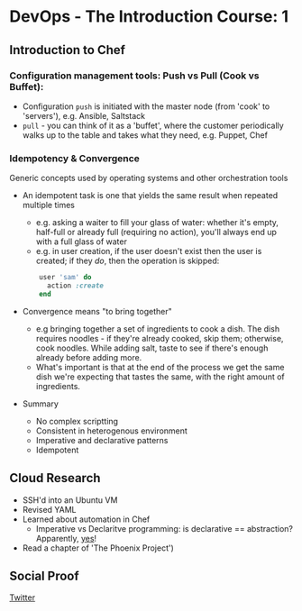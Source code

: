 <!-- This is a template you can use for quick progress days. It removes a lot of the steps we encourage you to share in the longer template 000-DAY-ARTICLE-LONG-TEMPLATE.MD-->

# DevOps - The Introduction Course: 1

## Introduction to Chef

### Configuration management tools: Push vs Pull (Cook vs Buffet):

- Configuration `push` is initiated with the master node (from 'cook' to 'servers'), e.g. Ansible, Saltstack
- `pull` - you can think of it as a 'buffet', where the customer periodically walks up to the table and takes what they need, e.g. Puppet, Chef

### Idempotency & Convergence

Generic concepts used by operating systems and other orchestration tools

- An idempotent task is one that yields the same result when repeated multiple times

  - e.g. asking a waiter to fill your glass of water: whether it's empty, half-full or already full (requiring no action), you'll always end up with a full glass of water
  - e.g. in user creation, if the user doesn't exist then the user is created; if they _do_, then the operation is skipped:

  ```ruby
      user 'sam' do
        action :create
      end
  ```

- Convergence means "to bring together"

  - e.g bringing together a set of ingredients to cook a dish. The dish requires noodles - if they're already cooked, skip them; otherwise, cook noodles. While adding salt, taste to see if there's enough already before adding more.
  - What's important is that at the end of the process we get the same dish we're expecting that tastes the same, with the right amount of ingredients.

- Summary
  - No complex scriptting
  - Consistent in heterogenous environment
  - Imperative and declarative patterns
  - Idempotent

## Cloud Research

- SSH'd into an Ubuntu VM
- Revised YAML
- Learned about automation in Chef
  - Imperative vs Declaritve programming: is declarative == abstraction? Apparently, [yes](https://zach-gollwitzer.medium.com/imperative-vs-declarative-programming-procedural-functional-and-oop-b03a53ba745c#:~:text=Imperative%20programming%20is%20about%20how%2C%20and%20is%20where%20you%20list,It%20is%20the%20ultimate%20abstraction.)!
- Read a chapter of 'The Phoenix Project')

## Social Proof

[Twitter](https://twitter.com/_notwaving/status/1334228097713967105?s=20)
